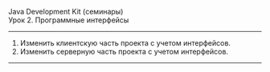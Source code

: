 Java Development Kit (семинары)<br>
Урок 2. Программные интерфейсы
___

1. Изменить клиентскую часть проекта с учетом интерфейсов.<br>
2. Изменить серверную часть проекта с учетом интерфейсов.
___